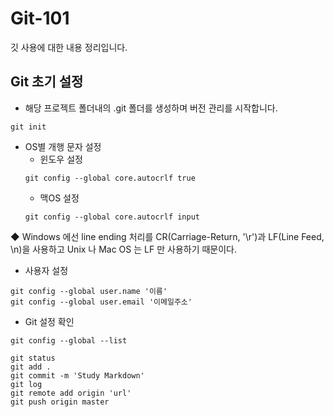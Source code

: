 # Git-101

깃 사용에 대한 내용 정리입니다.

## Git 초기 설정

- 해당 프로젝트 폴더내의 .git 폴더를 생성하며 버전 관리를 시작합니다.  

```
git init
```
- OS별 개행 문자 설정
  - 윈도우 설정  
  ```
  git config --global core.autocrlf true
  ```
  - 맥OS 설정
  ```
  git config --global core.autocrlf input
  ```
◆ Windows 에선 line ending 처리를 CR(Carriage-Return, '\r')과 LF(Line Feed, \n)을 사용하고 Unix 나 Mac OS 는 LF 만 사용하기 때문이다.  

- 사용자 설정
```
git config --global user.name '이름'
git config --global user.email '이메일주소'
```

- Git 설정 확인
```
git config --global --list
```

```
git status
git add .
git commit -m 'Study Markdown'
git log
git remote add origin 'url'
git push origin master

```
